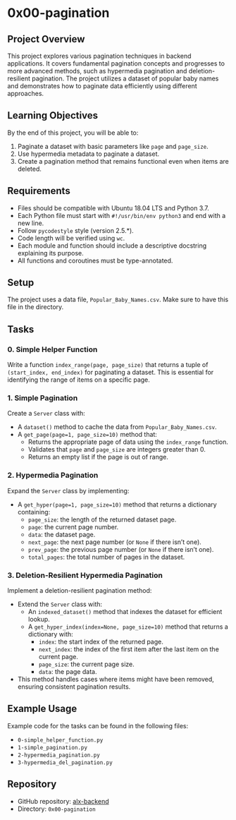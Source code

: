 # 0x00-pagination

## Project Overview
This project explores various pagination techniques in backend applications. It covers fundamental pagination concepts and progresses to more advanced methods, such as hypermedia pagination and deletion-resilient pagination. The project utilizes a dataset of popular baby names and demonstrates how to paginate data efficiently using different approaches.

## Learning Objectives
By the end of this project, you will be able to:
1. Paginate a dataset with basic parameters like `page` and `page_size`.
2. Use hypermedia metadata to paginate a dataset.
3. Create a pagination method that remains functional even when items are deleted.

## Requirements
- Files should be compatible with Ubuntu 18.04 LTS and Python 3.7.
- Each Python file must start with `#!/usr/bin/env python3` and end with a new line.
- Follow `pycodestyle` style (version 2.5.\*).
- Code length will be verified using `wc`.
- Each module and function should include a descriptive docstring explaining its purpose.
- All functions and coroutines must be type-annotated.

## Setup
The project uses a data file, `Popular_Baby_Names.csv`. Make sure to have this file in the directory.

## Tasks

### 0. Simple Helper Function
Write a function `index_range(page, page_size)` that returns a tuple of `(start_index, end_index)` for paginating a dataset. This is essential for identifying the range of items on a specific page.

### 1. Simple Pagination
Create a `Server` class with:
- A `dataset()` method to cache the data from `Popular_Baby_Names.csv`.
- A `get_page(page=1, page_size=10)` method that:
  - Returns the appropriate page of data using the `index_range` function.
  - Validates that `page` and `page_size` are integers greater than 0.
  - Returns an empty list if the page is out of range.

### 2. Hypermedia Pagination
Expand the `Server` class by implementing:
- A `get_hyper(page=1, page_size=10)` method that returns a dictionary containing:
  - `page_size`: the length of the returned dataset page.
  - `page`: the current page number.
  - `data`: the dataset page.
  - `next_page`: the next page number (or `None` if there isn’t one).
  - `prev_page`: the previous page number (or `None` if there isn’t one).
  - `total_pages`: the total number of pages in the dataset.
  
### 3. Deletion-Resilient Hypermedia Pagination
Implement a deletion-resilient pagination method:
- Extend the `Server` class with:
  - An `indexed_dataset()` method that indexes the dataset for efficient lookup.
  - A `get_hyper_index(index=None, page_size=10)` method that returns a dictionary with:
    - `index`: the start index of the returned page.
    - `next_index`: the index of the first item after the last item on the current page.
    - `page_size`: the current page size.
    - `data`: the page data.
- This method handles cases where items might have been removed, ensuring consistent pagination results.

## Example Usage

Example code for the tasks can be found in the following files:
- `0-simple_helper_function.py`
- `1-simple_pagination.py`
- `2-hypermedia_pagination.py`
- `3-hypermedia_del_pagination.py`

## Repository
- GitHub repository: [alx-backend](https://github.com/alx-backend)
- Directory: `0x00-pagination`
